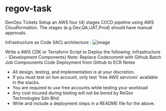 # regov-task

DevOps Tickets
Setup an AWS four (4) stages CI/CD pipeline using AWS Cloudformation. The stages (e.g Dev,QA,UAT,Prod) should have manual approvals.

Infrastructure as Code (IAC) architecture :
![image](https://user-images.githubusercontent.com/7500774/230059984-002bba39-2622-482b-9110-32305596b051.png)



Write a AWS CDK or Terraform Script to Deploy the following:
Infrastructure - (Development Components) Note: Replace Codecommit with Github
Batch Job Compoonents
Code Deployment from Github to ECR
Notes
* All design, testing, and implementation is at your discretion.
* If you must test on live account, only test 'free AWS services' available in the stacks.
* You are required to use free accounts while testing your workload
* Any cost incured during testing will not be bored by ReGov Technologies Sdn Bhd.
* Write and include a deployment steps in a README file for the above.


